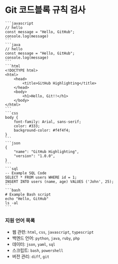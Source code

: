 # Git 코드블록 규칙 검사

    ```javascript
    // hello
    const message = "Hello, GitHub";
    console.log(message)
    ```
    ```java
    // hello
    const message = "Hello, GitHub";
    console.log(message)
    ```
    ```html
    <!DOCTYPE html>
    <html>
        <head>
            <title>GitHub Highlighting</title>
        </head>
        <body>
            <h1>Hello, Git!!</h1>
        </body>
    </html>
    ```
    ```css
    body {
        font-family: Arial, sans-serif;
        color: #333;
        background-color: #f4f4f4;
    }
    ```
    ```json
    {
        "name": "GitHub Highlighting",
        "version": "1.0.0",
    }
    ```
    ```sql
    -- Example SQL Code
    SELECT * FROM users WHERE id = 1;
    INSERT INTO users (name, age) VALUES ('John', 25);
    ```
    ```bash
    # Example Bash script
    echo "Hello, GitHub"
    ls -al
    ```

### 지원 언어 목록

- 웹 관련: `html`, `css`, `javascript`, `typescript`
- 백엔드 언어: `python`, `java`, `ruby`, `php`
- 데이터: `json`, `yaml`, `sql`
- 스크립트: `bash`, `powershell`
- 버전 관리: `diff`, `git`
